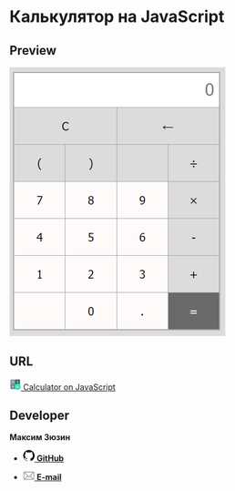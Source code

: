 # Калькулятор на JavaScript

## Preview

[![preview](./images/preview.png)](https://maximzyuzin.github.io/calculator-js)

## URL

[<img alt="URL" width="20px" src="./images/calc-logo.png"/>  Calculator on JavaScript](https://maximzyuzin.github.io/calculator-js)

## Developer

**Максим Зюзин**

* [<img alt="GitHub" width="20px" src="./images/github-logo.png"/>  **GitHub**](https://github.com/maximzyuzin)

* [<img alt="E-mail" width="20px" src="./images/email-logo.png"/>  **E-mail**](mailto:m.s.zyuzin@ya.ru)
